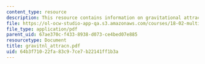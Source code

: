 ```yaml
---
content_type: resource
description: This resource contains information on gravitational attraction.
file: https://ol-ocw-studio-app-qa.s3.amazonaws.com/courses/18-02-multivariable-calculus-spring-2006/64b3f71022fa83c97ce7b22141ff1b3a_gravitnl_attracn.pdf
file_type: application/pdf
parent_uid: 67ae370c-f433-8938-d073-ce4bed07e885
resourcetype: Document
title: gravitnl_attracn.pdf
uid: 64b3f710-22fa-83c9-7ce7-b22141ff1b3a
---
```

